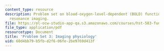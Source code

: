 ```yaml
---
content_type: resource
description: Problem set on blood-oxygen-level-dependent (BOLD) functional magnetic
  resonance imaging.
file: https://ol-ocw-studio-app-qa.s3.amazonaws.com/courses/hst-583-functional-magnetic-resonance-imaging-data-acquisition-and-analysis-fall-2008/60d4bb79b5fbd2f606fe2be9769d413f_ps3.pdf
file_type: application/pdf
resourcetype: Document
title: 'Problem Set 3: Imaging physiology'
uid: 60d4bb79-b5fb-d2f6-06fe-2be9769d413f
---
```

